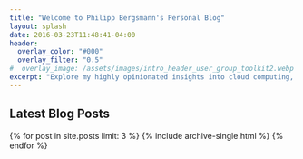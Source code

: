```yaml
---
title: "Welcome to Philipp Bergsmann's Personal Blog"
layout: splash
date: 2016-03-23T11:48:41-04:00
header:
  overlay_color: "#000"
  overlay_filter: "0.5"
#  overlay_image: /assets/images/intro_header_user_group_toolkit2.webp
excerpt: "Explore my highly opinionated insights into cloud computing, AI/ML, open source projects, Kubernetes, and Dev(Sec)Ops. Discover undocumented topics, interesting concepts, and practical ideas."
---
```


## Latest Blog Posts

{% for post in site.posts limit: 3 %}
  {% include archive-single.html %}
{% endfor %}